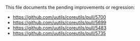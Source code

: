 This file documents the pending improvements or regression:

* https://github.com/uutils/coreutils/pull/5700
* https://github.com/uutils/coreutils/pull/5699
* https://github.com/uutils/coreutils/pull/5483
* https://github.com/uutils/coreutils/pull/5735
